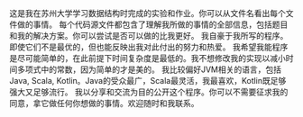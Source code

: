 这是我在苏州大学学习数据结构时完成的实验和作业。你可以从文件名看出每个文件做的事情。
每个代码源文件都包含了理解我所做的事情的全部信息，包括题目和我的解决方案。你可以尝试是否可以做的比我更好。
我自豪于我所写的程序。即使它们不是最优的，但也能反映出我对此付出的努力和热爱。
我希望我能程序是尽可能简单的，在此前提下时间复杂度是最低的。我不想修改我的实现以减小时间多项式中的常数，因为简单的才是美的。
我比较偏好JVM相关的语言，包括Java, Scala, Kotlin。Java的受众最广，Scala最灵活，我最喜欢，Kotlin既足够强大又足够流行。
我以分享和交流为目的公开这个程序。你可以不需要征求我的同意，拿它做任何你想做的事情。欢迎随时和我联系。